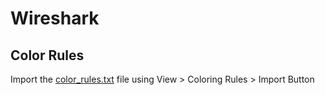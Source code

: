 # Wireshark 
## Color Rules
Import the [color_rules.txt](color_rules.txt) file using View > Coloring Rules > Import Button
